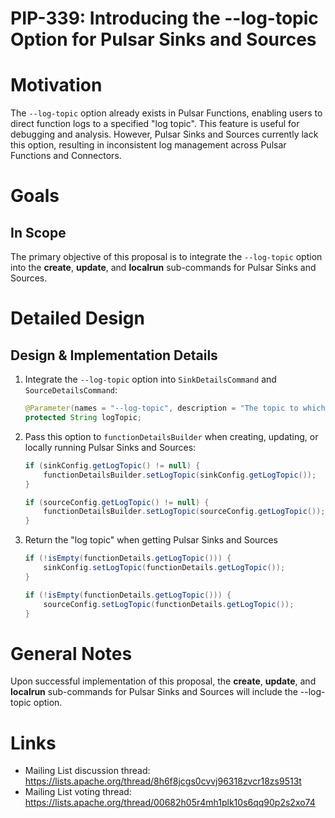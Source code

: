 # PIP-339: Introducing the --log-topic Option for Pulsar Sinks and Sources

# Motivation

The `--log-topic` option already exists in Pulsar Functions, enabling users to direct function logs to a specified
"log topic". This feature is useful for debugging and analysis. However, Pulsar Sinks and Sources currently lack this
option, resulting in inconsistent log management across Pulsar Functions and Connectors.

# Goals

## In Scope

The primary objective of this proposal is to integrate the `--log-topic` option into the **create**, **update**, and
**localrun** sub-commands for Pulsar Sinks and Sources.

# Detailed Design

## Design & Implementation Details

1. Integrate the `--log-topic` option into `SinkDetailsCommand` and `SourceDetailsCommand`:

    ```java
    @Parameter(names = "--log-topic", description = "The topic to which the logs of a Pulsar Sink/Source are produced")
    protected String logTopic;
    ```

2. Pass this option to `functionDetailsBuilder` when creating, updating, or locally running Pulsar Sinks and Sources:
    ```java
    if (sinkConfig.getLogTopic() != null) {
        functionDetailsBuilder.setLogTopic(sinkConfig.getLogTopic());
    }
    ```

    ```java
    if (sourceConfig.getLogTopic() != null) {
        functionDetailsBuilder.setLogTopic(sourceConfig.getLogTopic());
    }
    ```

3. Return the "log topic" when getting Pulsar Sinks and Sources

    ```java
    if (!isEmpty(functionDetails.getLogTopic())) {
        sinkConfig.setLogTopic(functionDetails.getLogTopic());
    }
    ```

    ```java
    if (!isEmpty(functionDetails.getLogTopic())) {
        sourceConfig.setLogTopic(functionDetails.getLogTopic());
    }
    ```

# General Notes

Upon successful implementation of this proposal, the **create**, **update**, and **localrun** sub-commands for Pulsar
Sinks and Sources will include the --log-topic option.

# Links

* Mailing List discussion thread: https://lists.apache.org/thread/8h6f8jcgs0cvvj96318zvcr18zs9513t
* Mailing List voting thread: https://lists.apache.org/thread/00682h05r4mh1plk10s6qq90p2s2xo74
